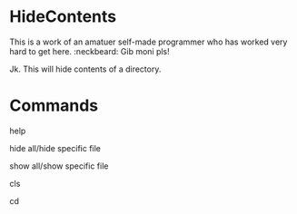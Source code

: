 HideContents
============

This is a work of an amatuer self-made programmer who has worked very hard to get here. :neckbeard:
Gib moni pls!

Jk. This will hide contents of a directory.


Commands
============
help

hide all/hide specific file

show all/show specific file

cls

cd
